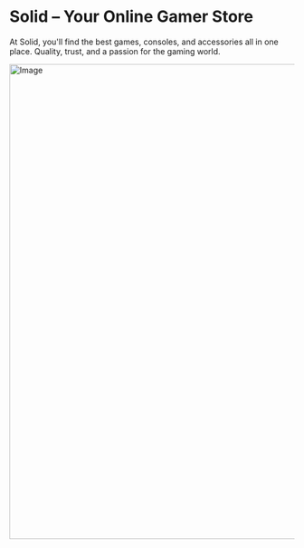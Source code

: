 # Solid  – Your Online Gamer Store

At Solid, you'll find the best games, consoles, and accessories all in one place. Quality, trust, and a passion for the gaming world.

<img width="1885" height="839" alt="Image" src="https://github.com/user-attachments/assets/11a93015-24d7-44a1-8c1a-5f2c9aed4346" />
